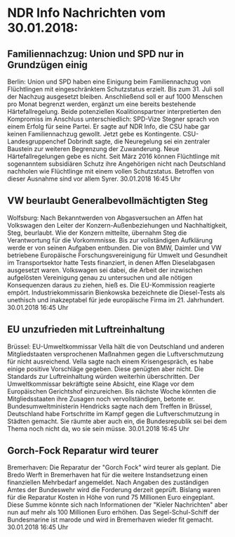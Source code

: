 # NDR Info Nachrichten vom 30.01.2018:


## Familiennachzug: Union und SPD nur in Grundzügen einig
Berlin: Union und SPD haben eine Einigung beim Familiennachzug von Flüchtlingen mit eingeschränktem Schutzstatus erzielt. Bis zum 31. Juli soll der Nachzug ausgesetzt bleiben. Anschließend soll er auf 1000 Menschen pro Monat begrenzt werden, ergänzt um eine bereits bestehende Härtefallregelung. Beide potenziellen Koalitionspartner interpretierten den Kompromiss im Anschluss unterschiedlich: SPD-Vize Stegner sprach von einem Erfolg für seine Partei. Er sagte auf NDR Info, die CSU habe gar keinen Familiennachzug gewollt. Jetzt gebe es Kontingente. CSU-Landesgruppenchef Dobrindt sagte, die Neuregelung sei ein zentraler Baustein zur weiteren Begrenzung der Zuwanderung. Neue Härtefallregelungen gebe es nicht. Seit März 2016 können Flüchtlinge mit sogenanntem subsidiären Schutz ihre Angehörigen nicht nach Deutschland nachholen wie Flüchtlinge mit einem vollen Schutzstatus. Betroffen von dieser Ausnahme sind vor allem Syrer. 30.01.2018 16:45 Uhr 

## VW beurlaubt Generalbevollmächtigten Steg
Wolfsburg: Nach Bekanntwerden von Abgasversuchen an Affen hat Volkswagen den Leiter der Konzern-Außenbeziehungen und Nachhaltigkeit, Steg, beurlaubt. Wie der Konzern mitteilte, übernahm Steg die Verantwortung für die Vorkommnisse. Bis zur vollständigen Aufklärung werde er von seinen Aufgaben entbunden. Die von BMW, Daimler und VW betriebene Europäische Forschungsvereinigung für Umwelt und Gesundheit im Transportsektor hatte Tests finanziert, in denen Affen Dieselabgasen ausgesetzt waren. Volkswagen sei dabei, die Arbeit der inzwischen aufgelösten Vereinigung genau zu untersuchen und alle nötigen Konsequenzen daraus zu ziehen, hieß es. Die EU-Kommission reagierte empört. Industriekommissarin Bienkowska bezeichnete die Diesel-Tests als unethisch und inakzeptabel für jede europäische Firma im 21. Jahrhundert. 30.01.2018 16:45 Uhr 

## EU unzufrieden mit Luftreinhaltung
Brüssel: EU-Umweltkommissar Vella hält die von Deutschland und anderen Mitgliedstaaten versprochenen Maßnahmen gegen die Luftverschmutzung für nicht ausreichend. Vella sagte nach einem Krisengespräch, es habe einige positive Vorschläge gegeben. Diese genügten aber nicht. Die Standards zur Luftreinhaltung würden weiterhin überschritten. Der Umweltkommissar bekräftigte seine Absicht, eine Klage vor dem Europäischen Gerichtshof einzureichen. Bis nächste Woche könnten die Mitgliedsstaaten ihre Zusagen noch vervollständigen, betonte er. Bundesumweltministerin Hendricks sagte nach dem Treffen in Brüssel, Deutschland habe Fortschritte im Kampf gegen die Luftverschmutzung in Städten gemacht. Sie räumte aber auch ein, die Bundesrepublik sei bei dem Thema noch nicht da, wo sie sein müsse. 30.01.2018 16:45 Uhr 

## Gorch-Fock Reparatur wird teurer
Bremerhaven: Die Reparatur der "Gorch Fock" wird teurer als geplant. Die Bredo Werft in Bremerhaven hat für die weitere Instandsetzung einen finanziellen Mehrbedarf angemeldet. Nach Angaben des zuständigen Amtes der Bundeswehr wird die Forderung derzeit geprüft. Bislang waren für die Reparatur Kosten in Höhe von rund 75 Millionen Euro eingeplant. Diese Summe könnte sich nach Informationen der "Kieler Nachrichten" aber nun auf mehr als 100 Millionen Euro erhöhen. Das Segel-Schul-Schiff der Bundesmarine ist marode und wird in Bremerhaven wieder fit gemacht. 30.01.2018 16:45 Uhr 
